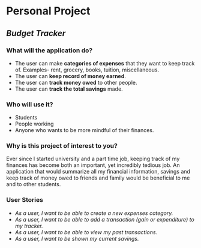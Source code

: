 # **Personal Project**

## *Budget Tracker*

### What will the application do?
- The user can make **categories of expenses** that they want to keep track of. Examples- rent, grocery, books, tuition, miscellaneous. 
- The user can **keep record of money earned**. 
- The user can **track money owed** to other people.
- The user can **track the total savings** made.

### Who will use it?
- Students
- People working 
- Anyone who wants to be more mindful of their finances.

### Why is this project of interest to you?
Ever since I started university and a part time job, keeping track of my finances has become both an important, yet incredibly tedious job.
An application that would summarize all my financial information, savings and keep track of money owed to friends and family would be 
beneficial to me and to other students. 

### User Stories
- *As a user, I want to be able to create a new expenses category.*
- *As a user, I want to be able to add a transaction (gain or expenditure) to my tracker.*
- *As a user, I want to be able to view my past transactions.*
- *As a user, I want to be shown my current savings.*